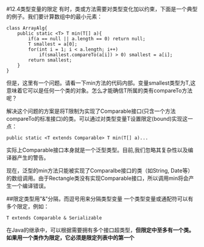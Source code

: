 #12.4类型变量的限定
有时，类或方法需要对类型变化加以约束，下面是一个典型的例子。我们要计算数组中的最小元素：

    class ArrayAlg{
        public static <T> T min(T[] a){
            if(a == null || a.length == 0) return null;
            T smallest = a[0];
            for(int i = 1; i < a.length; i++)
                if(smallest.compareTo(a[i]) > 0) smallest = a[i];
            return smallest;
        }
    }
    
但是，这里有一个问题。请看一下min方法的代码内部。变量smallest类型为T,这意味着它可以是任何一个类的对象。怎么才能确信T所属的类有compareTo方法呢？

解决这个问题的方案是将T限制为实现了Comparable接口(只含一个方法compareTo的标准接口)的类。可以通过对类型变量T设置限定(bound)实现这一点：
    
    public static <T extends Comparable> T min(T[] a)...
    
实际上Comparable接口本身就是一个泛型类型。目前,我们忽略其复杂性以及编译器产生的警告。

现在，泛型的min方法只能被实现了Comparalbe接口的类（如String, Date等）的数组调用。由于Rectangle类没有实现Comparable接口，所以调用min将会产生一个编译错误。

##限定类型用"&"分隔，而逗号用来分隔类型变量
一个类型变量或通配符可以有多个限定，例如：
    
    T extends Comparable & Serializable
    
在Java的继承中，可以根据需要拥有多个接口超类型，**但限定中至多有一个类。如果用一个类作为限定，它必须是限定列表中的第一个**